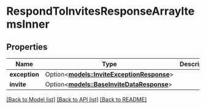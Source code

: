 # RespondToInvitesResponseArrayItemsInner

## Properties

Name | Type | Description | Notes
------------ | ------------- | ------------- | -------------
**exception** | Option<[**models::InviteExceptionResponse**](InviteExceptionResponse.md)> |  | [optional]
**invite** | Option<[**models::BaseInviteDataResponse**](BaseInviteDataResponse.md)> |  | [optional]

[[Back to Model list]](../README.md#documentation-for-models) [[Back to API list]](../README.md#documentation-for-api-endpoints) [[Back to README]](../README.md)


